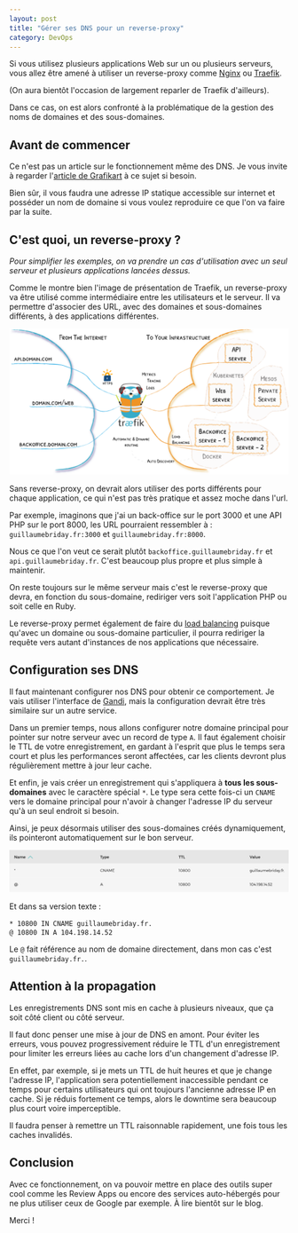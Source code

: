 ```yaml
---
layout: post
title: "Gérer ses DNS pour un reverse-proxy"
category: DevOps
---
```


Si vous utilisez plusieurs applications Web sur un ou plusieurs serveurs, vous allez être amené à utiliser un reverse-proxy comme [Nginx](https://www.nginx.com) ou [Traefik](https://traefik.io).

(On aura bientôt l'occasion de largement reparler de Traefik d'ailleurs).

Dans ce cas, on est alors confronté à la problématique de la gestion des noms de domaines et des sous-domaines.

## Avant de commencer

Ce n'est pas un article sur le fonctionnement même des DNS. Je vous invite à regarder l'[article de Grafikart](https://www.grafikart.fr/tutoriels/dns-fonctionnement-1061) à ce sujet si besoin.

Bien sûr, il vous faudra une adresse IP statique accessible sur internet et posséder un nom de domaine si vous voulez reproduire ce que l'on va faire par la suite.

## C'est quoi, un reverse-proxy ?

*Pour simplifier les exemples, on va prendre un cas d'utilisation avec un seul serveur et plusieurs applications lancées dessus.*

Comme le montre bien l'image de présentation de Traefik, un reverse-proxy va être utilisé comme intermédiaire entre les utilisateurs et le serveur. Il va permettre d'associer des URL, avec des domaines et sous-domaines différents, à des applications différentes.

![Architecture de Traefik](traefik-architecture.svg)

Sans reverse-proxy, on devrait alors utiliser des ports différents pour chaque application, ce qui n'est pas très pratique et assez moche dans l'url.

Par exemple, imaginons que j'ai un back-office sur le port 3000 et une API PHP sur le port 8000, les URL pourraient ressembler à : `guillaumebriday.fr:3000` et `guillaumebriday.fr:8000`.

Nous ce que l'on veut ce serait plutôt `backoffice.guillaumebriday.fr` et `api.guillaumebriday.fr`. C'est beaucoup plus propre et plus simple à maintenir.

On reste toujours sur le même serveur mais c'est le reverse-proxy que devra, en fonction du sous-domaine, rediriger vers soit l'application PHP ou soit celle en Ruby.

Le reverse-proxy permet également de faire du [load balancing](https://en.wikipedia.org/wiki/Load_balancing_(computing)) puisque qu'avec un domaine ou sous-domaine particulier, il pourra rediriger la requête vers autant d'instances de nos applications que nécessaire.

## Configuration ses DNS

Il faut maintenant configurer nos DNS pour obtenir ce comportement. Je vais utiliser l'interface de [Gandi](https://www.gandi.net/en), mais la configuration devrait être très similaire sur un autre service.

Dans un premier temps, nous allons configurer notre domaine principal pour pointer sur notre serveur avec un record de type `A`. Il faut également choisir le TTL de votre enregistrement, en gardant à l'esprit que plus le temps sera court et plus les performances seront affectées, car les clients devront plus régulièrement mettre à jour leur cache.

Et enfin, je vais créer un enregistrement qui s'appliquera à **tous les sous-domaines** avec le caractère spécial `*`. Le type sera cette fois-ci un `CNAME` vers le domaine principal pour n'avoir à changer l'adresse IP du serveur qu'à un seul endroit si besoin.

Ainsi, je peux désormais utiliser des sous-domaines créés dynamiquement, ils pointeront automatiquement sur le bon serveur.

![Dashboard de Gandi pour les DNS](gandi-dns.png)

Et dans sa version texte :

```
* 10800 IN CNAME guillaumebriday.fr.
@ 10800 IN A 104.198.14.52
```

Le `@` fait référence au nom de domaine directement, dans mon cas c'est `guillaumebriday.fr.`.

## Attention à la propagation

Les enregistrements DNS sont mis en cache à plusieurs niveaux, que ça soit côté client ou côté serveur.

Il faut donc penser une mise à jour de DNS en amont. Pour éviter les erreurs, vous pouvez progressivement réduire le TTL d'un enregistrement pour limiter les erreurs liées au cache lors d'un changement d'adresse IP.

En effet, par exemple, si je mets un TTL de huit heures et que je change l'adresse IP, l'application sera potentiellement inaccessible pendant ce temps pour certains utilisateurs qui ont toujours l'ancienne adresse IP en cache. Si je réduis fortement ce temps, alors le downtime sera beaucoup plus court voire imperceptible.

Il faudra penser à remettre un TTL raisonnable rapidement, une fois tous les caches invalidés.

## Conclusion

Avec ce fonctionnement, on va pouvoir mettre en place des outils super cool comme les Review Apps ou encore des services auto-hébergés pour ne plus utiliser ceux de Google par exemple. À lire bientôt sur le blog.

Merci !
